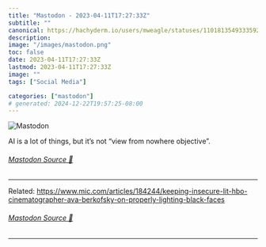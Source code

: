 ```yaml
---
title: "Mastodon - 2023-04-11T17:27:33Z"
subtitle: ""
canonical: https://hachyderm.io/users/mweagle/statuses/110181354933359276
description:
image: "/images/mastodon.png"
toc: false
date: 2023-04-11T17:27:33Z
lastmod: 2023-04-11T17:27:33Z
image: ""
tags: ["Social Media"]

categories: ["mastodon"]
# generated: 2024-12-22T19:57:25-08:00
---
```

![Mastodon](/images/mastodon.png)

<p>AI is a lot of things, but it’s not “view from nowhere objective”.</p>


###### [Mastodon Source 🐘](https://hachyderm.io/@mweagle/110181354933359276)

___

<p>Related: <a href="https://www.mic.com/articles/184244/keeping-insecure-lit-hbo-cinematographer-ava-berkofsky-on-properly-lighting-black-faces" target="_blank" rel="nofollow noopener noreferrer" translate="no"><span class="invisible">https://www.</span><span class="ellipsis">mic.com/articles/184244/keepin</span><span class="invisible">g-insecure-lit-hbo-cinematographer-ava-berkofsky-on-properly-lighting-black-faces</span></a></p>


###### [Mastodon Source 🐘](https://hachyderm.io/@mweagle/110181364935944342)

___
